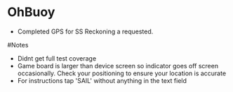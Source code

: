 # OhBuoy

- Completed GPS for SS Reckoning a requested.

#Notes
- Didnt get full test coverage
- Game board is larger than device screen so indicator goes off screen occasionally.
  Check your positioning to ensure your location is accurate
- For instructions tap 'SAIL' without anything in the text field
